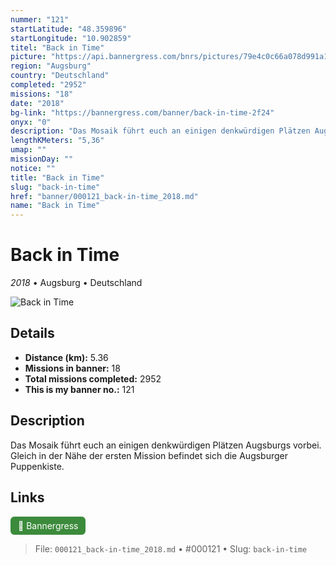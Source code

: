 ```yaml
---
nummer: "121"
startLatitude: "48.359896"
startLongitude: "10.902859"
titel: "Back in Time"
picture: "https://api.bannergress.com/bnrs/pictures/79e4c0c66a078d991a1eea557c26cdf7"
region: "Augsburg"
country: "Deutschland"
completed: "2952"
missions: "18"
date: "2018"
bg-link: "https://bannergress.com/banner/back-in-time-2f24"
onyx: "0"
description: "Das Mosaik führt euch an einigen denkwürdigen Plätzen Augsburgs vorbei. Gleich in der  Nähe der ersten Mission befindet sich die Augsburger Puppenkiste."
lengthKMeters: "5,36"
umap: ""
missionDay: ""
notice: ""
title: "Back in Time"
slug: "back-in-time"
href: "banner/000121_back-in-time_2018.md"
name: "Back in Time"
---
```

# Back in Time

*2018* • Augsburg • Deutschland

![Back in Time](https://api.bannergress.com/bnrs/pictures/79e4c0c66a078d991a1eea557c26cdf7)



## Details
- **Distance (km):** 5.36
- **Missions in banner:** 18
- **Total missions completed:** 2952
- **This is my banner no.:** 121



## Description
Das Mosaik führt euch an einigen denkwürdigen Plätzen Augsburgs vorbei. Gleich in der  Nähe der ersten Mission befindet sich die Augsburger Puppenkiste.



## Links
<a href="https://bannergress.com/banner/back-in-time-2f24" target="_blank" style="display:inline-block;margin-right:8px;padding:6px 12px;background:#3c8b3c;color:#fff;text-decoration:none;border-radius:6px;">🔗 Bannergress</a>



> File: `000121_back-in-time_2018.md` • #000121 • Slug: `back-in-time`
